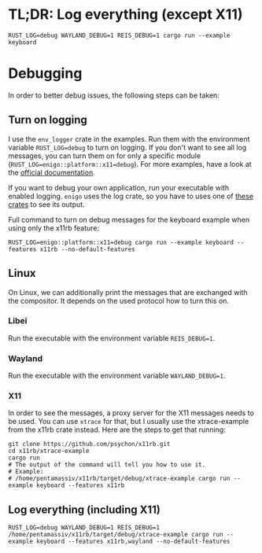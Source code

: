 # TL;DR: Log everything (except X11)

```
RUST_LOG=debug WAYLAND_DEBUG=1 REIS_DEBUG=1 cargo run --example keyboard
```

# Debugging
In order to better debug issues, the following steps can be taken:

## Turn on logging
I use the `env_logger` crate in the examples. Run them with the environment variable `RUST_LOG=debug` to turn on logging. If you don't want to see all log messages, you can turn them on for only a specific module (`RUST_LOG=enigo::platform::x11=debug`). For more examples, have a look at the [official documentation](https://docs.rs/env_logger/latest/env_logger/).

If you want to debug your own application, run your executable with enabled logging. `enigo` uses the log crate, so you have to uses one of [these crates](https://docs.rs/log/latest/log/#available-logging-implementations) to see its output. 

Full command to turn on debug messages for the keyboard example when using only the x11rb feature:

```
RUST_LOG=enigo::platform::x11=debug cargo run --example keyboard --features x11rb --no-default-features
```

## Linux

On Linux, we can additionally print the messages that are exchanged with the compositor. It depends on the used protocol how to turn this on.

### Libei
Run the executable with the environment variable `REIS_DEBUG=1`.

### Wayland
Run the executable with the environment variable `WAYLAND_DEBUG=1`.

### X11
In order to see the messages, a proxy server for the X11 messages needs to be used. You can use `xtrace` for that, but I usually use the xtrace-example from the x11rb crate instead. Here are the steps to get that running:

```
git clone https://github.com/psychon/x11rb.git
cd x11rb/xtrace-example
cargo run
# The output of the command will tell you how to use it.
# Example:
# /home/pentamassiv/x11rb/target/debug/xtrace-example cargo run --example keyboard --features x11rb
```

## Log everything (including X11)

```
RUST_LOG=debug WAYLAND_DEBUG=1 REIS_DEBUG=1 /home/pentamassiv/x11rb/target/debug/xtrace-example cargo run --example keyboard --features x11rb,wayland --no-default-features
```